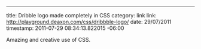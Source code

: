 --- 
title: Dribble logo made completely in CSS
category: link
link: http://playground.deaxon.com/css/dribbble-logo/
date: 29/07/2011
timestamp: 2011-07-29 08:34:13.822015 -06:00

Amazing and creative use of CSS.

